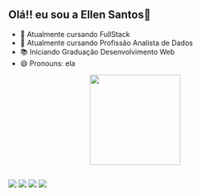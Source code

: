 ## Olá!! eu sou a Ellen Santos👋

- 🌱 Atualmente  cursando  FullStack 
- 🌱 Atualmente  cursando  Profissão Analista de Dados
- 📚 Iniciando Graduação Desenvolvimento Web
- 😄 Pronouns: ela



<div align="center">
     <a href="https://github.com/Ellen-TSantos"> 
   <img height="180em" src="https://github-readme-stats.vercel.app/api?username=Ellen-TSantos&show_icons=true&theme=dracula&include_all_commits=true&count_private=true"/>   
       </div>
  
  ##
 <div> 
  <a href = "mailto:ellentatyysousasantos@gmail.com"><img src="https://img.shields.io/badge/-Gmail-%23333?style=for-the-badge&logo=gmail&logoColor=white" target="_blank"></a>
  <a href="https://www.linkedin.com/in/-45875016a" target="_blank"><img src="https://img.shields.io/badge/-LinkedIn-%230077B5?style=for-the-badge&logo=linkedin&logoColor=white" target="_blank"></a> 
 <a href="https://instagram.com" target="_blank"><img src="https://img.shields.io/badge/-Instagram-%23E4405F?style=for-the-badge&logo=instagram&logoColor=white" target="_blank"></a>
   <a href="https://www.twitch.tv/" target="_blank"><img src="https://img.shields.io/badge/Twitch-9146FF?style=for-the-badge&logo=twitch&logoColor=white" target="_blank"></a> 
   
</div>
     

